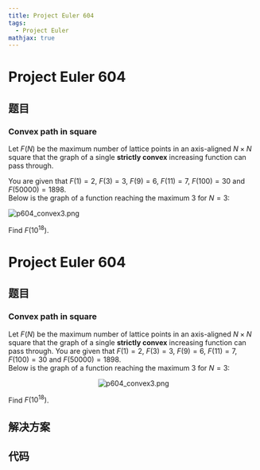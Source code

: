 ```yaml
---
title: Project Euler 604
tags:
  - Project Euler
mathjax: true
---
```

<escape><!-- more --></escape>
    
# Project Euler 604
## 题目
### Convex path in square


Let $F(N)$ be the maximum number of lattice points in an axis-aligned $N\times N$ square that the graph of a single <b>strictly convex</b> increasing function can pass through.


You are given that $F(1) = 2$, $F(3) = 3$,  $F(9) = 6$, $F(11) = 7$, $F(100) = 30$ and $F(50000) = 1898$.<br /> 
Below is the graph of a function reaching the maximum 3 for $N=3$:

<div class="center">
<img src="project/images/p604_convex3.png" alt="p604_convex3.png" /></div>

Find $F(10^{18})$.




# Project Euler 604
## 题目
### Convex path in square

Let $F(N)$ be the maximum number of lattice points in an axis-aligned $N\times N$ square that the graph of a single <b>strictly convex</b> increasing function can pass through.
You are given that $F(1) = 2$, $F(3) = 3$,  $F(9) = 6$, $F(11) = 7$, $F(100) = 30$ and $F(50000) = 1898$.<br>Below is the graph of a function reaching the maximum 3 for $N=3$:
<center><img src="https://projecteuler.net/project/images/p604_convex3.png" alt="p604_convex3.png"></center>

Find $F(10^{18})$.


## 解决方案


## 代码


